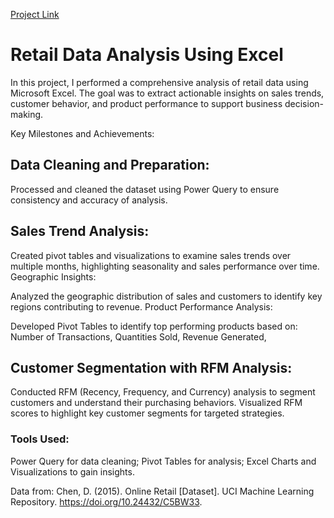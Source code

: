 [Project Link](https://docs.google.com/spreadsheets/d/1-0odSzHQ1q2XSTdhRITzvJOTgLSTvNAM/edit?usp=drive_link&ouid=100129137564052742930&rtpof=true&sd=true)

# Retail Data Analysis Using Excel

In this project, I performed a comprehensive analysis of retail data using Microsoft Excel. The goal was to extract actionable insights on sales trends, customer behavior, and product performance to support business decision-making.

Key Milestones and Achievements:

## Data Cleaning and Preparation:

Processed and cleaned the dataset using Power Query to ensure consistency and accuracy of analysis.

## Sales Trend Analysis:

Created pivot tables and visualizations to examine sales trends over multiple months, highlighting seasonality and sales performance over time.
Geographic Insights:

Analyzed the geographic distribution of sales and customers to identify key regions contributing to revenue.
Product Performance Analysis:

Developed Pivot Tables to identify top performing products based on:
Number of Transactions,
Quantities Sold,
Revenue Generated,

## Customer Segmentation with RFM Analysis:

Conducted RFM (Recency, Frequency, and Currency) analysis to segment customers and understand their purchasing behaviors.
Visualized RFM scores to highlight key customer segments for targeted strategies.


### Tools Used:
Power Query for data cleaning;
Pivot Tables for analysis;
Excel Charts and Visualizations to gain insights.



Data from: Chen, D. (2015). Online Retail [Dataset]. UCI Machine Learning Repository. https://doi.org/10.24432/C5BW33. 
